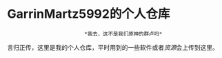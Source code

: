 # GarrinMartz5992的个人仓库
                             *我去，这不是我们原神的群卢吗*
言归正传，这里是我的个人仓库，平时用到的一些软件或者*资源*会上传到这里。

         
